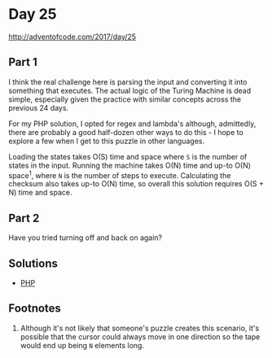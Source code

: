 # Day 25

http://adventofcode.com/2017/day/25

## Part 1

I think the real challenge here is parsing the input and converting it into something that executes. The actual logic of
the Turing Machine is dead simple, especially given the practice with similar concepts across the previous 24 days.

For my PHP solution, I opted for regex and lambda's although, admittedly, there are probably a good half-dozen other ways
to do this - I hope to explore a few when I get to this puzzle in other languages.

Loading the states takes O(S) time and space where `S` is the number of states in the input. Running the machine
takes O(N) time and up-to O(N) space<sup>1</sup>, where `N` is the number of steps to execute. Calculating the checksum
also takes up-to O(N) time, so overall this solution requires O(S + N) time and space.

## Part 2

Have you tried turning off and back on again?

## Solutions

 - [PHP](../../php/src/Solution/Day25Solution.php)
 
## Footnotes

 1. Although it's not likely that someone's puzzle creates this scenario, it's possible that the cursor could always
    move in one direction so the tape would end up being `N` elements long.